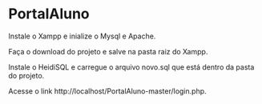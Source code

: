# PortalAluno

Instale o Xampp e inialize o Mysql e Apache.

Faça o download do projeto e salve na pasta raiz do Xampp.

Instale o HeidiSQL e carregue o arquivo novo.sql que está dentro da pasta do projeto.

Acesse o link http://localhost/PortalAluno-master/login.php.
